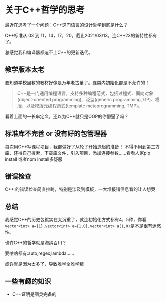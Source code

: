 # 关于C++哲学的思考

最近在思考了一个问题：C++这门语言的设计哲学到底是什么？

C++标准从 03 到 11，14，17，20。截止2021/03/13，连C++23的新特性都有了。

总感觉我和编译器都追不上C++的更新迭代。

## 教学版本太老

要知道学校里教的教材好像是万年老古董了。连类内初始化都是不允许的！

> C++是一门通用编程语言，支持多种编程范式，包括过程式、面向对象(object-oriented programming)、泛型(generic programming, GP)、模版，以及模版元编程范式(template metaprogramming, TMP)。

看着上面的一长串定义，还以为C++就只是OOP的你懵逼了吗？

## 标准库不完善 or 没有好的包管理器

每次用C++写课程项目，我都做好了从轮子开始造起的准备！
不得不用到第三方库，还得自己搜索，下载库文件，引入项目，添加连接参数......看看人家pip install 或者npm install多舒服

## 错误检查

C++ 的错误检查简直拉跨，特别是涉及到模板，一大堆报错信息看的让人想哭

## 总结
 
我感觉C++的历史包袱实在太沉重了，就连初始化方式都有4，5种，你看`vector<int> a={1},vector<int> a={1,0},vector<int> a(1,0)`是不是很有迷惑性。

也许C++的哲学就是海纳百川？

要啥啥都有:auto,regex,lambda......

或许就是因为太多了，导致难学全难学精

## 一些有趣的知识
* C++证明是图灵完备的